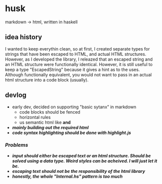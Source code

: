 # husk

markdown -> html, written in haskell

## idea history
I wanted to keep everythin clean, so at first, I created separate types for strings that have been escaped to HTML, and actual HTML structures. 
However, as I developed the library, I releazed that an escaped string and an HTML structure were functionally identical. However, it is still useful to keep a type "EscapedString" because it gives a hint as to the uses. Although functionally equivalent, you would not want to pass in an actual html structure into a code block (usually). 

## devlog
- early dev, decided on supporting "basic sytanx" in markdown
  - code blocks should be fenced
  - horizontal rules
  - us semantic html like <strong> and <em>
- mainly building out the required html
- code syntax highlighting should be done with highlight.js

### Problems
- input should either be escaped text or an html structure. Should be solved using a data type. Weird styles can be acheived. I will just let it be.
- escaping text should not be the responsibility of the html library
- honestly, the whole "Internal.hs" pattern is too much